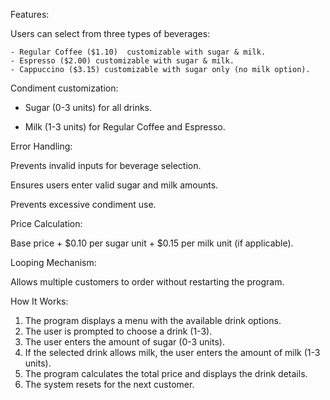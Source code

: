  Features:

Users can select from three types of beverages:

    - Regular Coffee ($1.10)  customizable with sugar & milk.
    - Espresso ($2.00) customizable with sugar & milk.
    - Cappuccino ($3.15) customizable with sugar only (no milk option).


Condiment customization:

   - Sugar (0-3 units) for all drinks.
 
   - Milk (1-3 units) for Regular Coffee and Espresso.

 
Error Handling:

   Prevents invalid inputs for beverage selection.
   
   Ensures users enter valid sugar and milk amounts.
   
   Prevents excessive condiment use.


Price Calculation:


   Base price + $0.10 per sugar unit + $0.15 per milk unit (if applicable).


Looping Mechanism:

   Allows multiple customers to order without restarting the program.


How It Works:

1. The program displays a menu with the available drink options.
2. The user is prompted to choose a drink (1-3).
3. The user enters the amount of sugar (0-3 units).
4. If the selected drink allows milk, the user enters the amount of milk (1-3 units).
5. The program calculates the total price and displays the drink details.
6. The system resets for the next customer.
